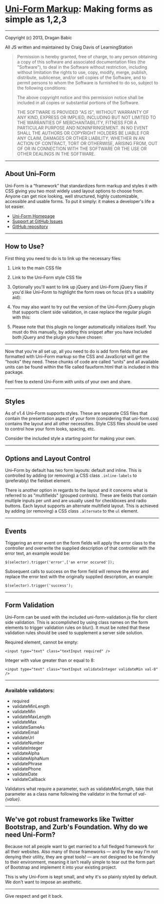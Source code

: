 # [Uni-Form Markup](http://sprawsm.com/uni-form/): Making forms as simple as 1,2,3

- - -

Copyright (c) 2013, Dragan Babic

All JS written and maintained by Craig Davis of LearningStation
   
> Permission is hereby granted, free of charge, to any person
> obtaining a copy of this software and associated documentation
> files (the "Software"), to deal in the Software without
> restriction, including without limitation the rights to use,
> copy, modify, merge, publish, distribute, sublicense, and/or sell
> copies of the Software, and to permit persons to whom the
> Software is furnished to do so, subject to the following
> conditions:
> 
> The above copyright notice and this permission notice shall be
> included in all copies or substantial portions of the Software.
> 
> THE SOFTWARE IS PROVIDED "AS IS", WITHOUT WARRANTY OF ANY KIND,
> EXPRESS OR IMPLIED, INCLUDING BUT NOT LIMITED TO THE WARRANTIES
> OF MERCHANTABILITY, FITNESS FOR A PARTICULAR PURPOSE AND
> NONINFRINGEMENT. IN NO EVENT SHALL THE AUTHORS OR COPYRIGHT
> HOLDERS BE LIABLE FOR ANY CLAIM, DAMAGES OR OTHER LIABILITY,
> WHETHER IN AN ACTION OF CONTRACT, TORT OR OTHERWISE, ARISING
> FROM, OUT OF OR IN CONNECTION WITH THE SOFTWARE OR THE USE OR
> OTHER DEALINGS IN THE SOFTWARE.

- - -

## About Uni–Form 

Uni-Form is a “framework” that standardizes form markup and styles it with CSS 
giving you two most widely used layout options to choose from. Anyone can get nice looking, well structured, highly customizable, accessible and usable forms. To put it simply: it makes a developer's life a lot easier. 

* [Uni-Form Homepage](http://sprawsm.com/uni-form/)
* [Support at GitHub Issues](https://github.com/draganbabic/uni-form/issues)
* [GitHub repository](https://github.com/draganbabic/uni-form/)

- - -

## How to Use? 

First thing you need to do is to link up the necessary files: 

1. Link to the main CSS file
    
    <link href="path/to/file/uni-form.css" rel="stylesheet"/>
    
2. Link to the Uni–Form style CSS file
    
    <link href="path/to/file/style.uni-form.css" rel="stylesheet"/>
    
3. Optionally you'll want to link up jQuery and Uni–Form jQuery files if you'd like Uni–Form to highlight the form rows on focus (it's a usability aid): 
      
    <script type="text/javascript" src="http://ajax.googleapis.com/ajax/libs/jquery/1.9.1/jquery.min.js"></script>
    <script type="text/javascript" src="path/to/file/uni-form.jquery.js"></script>
    
4. You may also want to try out the version of the Uni–Form jQuery plugin that supports client side validation, in case replace the regular plugin with this:
    
    <script type="text/javascript" src="path/to/file/uni-form-validation.jquery.js"></script>

5. Please note that this plugin no longer automatically initializes itself. You must do this manually, by adding this snippet after you have included both jQuery and the plugin you have chosen:
   
    <script type="text/javascript">
      $(document).ready( function () {
        // Initialize Uni-Form
        $(function(){
          $('form.uniForm').uniform();
        });
      });
    </script>

- - -

Now that you're all set up, all you need to do is add form fields that are formatted with Uni–Form markup so the CSS and JavaScript will get the “hooks” they need. These chunks of code are called “units” and all available units can be found within the file called fauxform.html that is included in this package. 

Feel free to extend Uni–Form with units of your own and share. 

- - -

## Styles 

As of v1.4 Uni–Form supports styles. These are separate CSS files that contain the presentation aspect of your form (considering that uni-form.css) contains the layout and all other necessities. Style CSS files should be used to control how your form looks, spacing, etc.  

Consider the included style a starting point for making your own.

- - -

## Options and Layout Control 

Uni–Form by default has two form layouts: default and inline. This is controlled by adding (or removing) a CSS class `.inline-labels` to (preferably) the fieldset element. 

There is another option in regards to the layout and it concerns what is referred to as "multifields" (grouped controls). These are fields that contain multiple inputs per unit and are usually used for checkboxes and radio buttons. Each layout supports an alternate multifield layout. This is achieved by adding (or removing) a CSS class `.alternate` to the `ul` element. 

- - -

## Events

Triggering an error event on the form fields will apply the error class to the controller and overwrite the supplied description of that controller with the error text, an example would be:

    $(selector).trigger('error',['an error occured']);

Subsequent calls to success on the form field will remove the error and replace the error text with the originally supplied description, an example:

    $(selector).trigger('success');

- - -

## Form Validation

Uni–Form can be used with the included uni-form-validation.js file for client side validation. This is accomplished by using class names on the form elements to trigger validation rules on blur(). It must be noted that these validation rules should be used to supplement a server side solution.

Required element, cannot be empty:

    <input type="text" class="textInput required" />

Integer with value greater than or equal to 8:

    <input type="text" class="textInput validateInteger validateMin val-8" />

- - -

### Available validators:

* required
* validateMinLength
* validateMin
* validateMaxLength
* validateMax
* validateSameAs
* validateEmail
* validateUrl
* validateNumber
* validateInteger
* validateAlpha
* validateAlphaNum
* validatePhrase
* validatePhone
* validateDate
* validateCallback

Validators what require a parameter, such as validateMinLength, take that parameter as a class name following the validator in the format of _val-{value}_. 

- - -

## We've got robust frameworks like Twitter Bootstrap, and Zurb's Foundation. Why do we need Uni-Form? 

Because not all people want to get married to a full fledged framework for all their websites. Also many of those frameworks — and by the way I'm not denying their utility, they are great tools! — are not designed to be friendly to their environment, meaning it isn't really simple to tear out the form part of Bootstrap and implement it into your existing project. 

This is why Uni–Form is kept small, and why it's so plainly styled by default. We don't want to impose an aesthetic. 

- - -

Give respect and get it back.